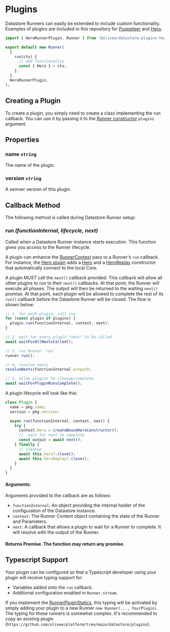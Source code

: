 # Plugins

Datastore Runners can easily be extended to include custom functionality. Examples of plugins are included in this repository for [Puppeteer](./puppeteer-plugin.md) and [Hero](./hero-plugin.md).

```js
import { HeroRunnerPlugin, Runner } from '@ulixee/datastore-plugins-hero';

export default new Runner(
  {
    run(ctx) {
      // add functionality
      const { Hero } = ctx;
    },
  },
  HeroRunnerPlugin,
);
```

## Creating a Plugin

To create a plugin, you simply need to create a class implementing the run callback. You can use it by passing it to the [Runner constructor](../basics/function#constructor) `plugins` argument.

## Properties

### name `string`

The name of the plugin.

### version `string`

A semver version of this plugin.

## Callback Method

The following method is called during Datastore Runner setup:

### run _(functionInternal, lifecycle, next)_

Called when a Datastore Runner instance starts execution. This function gives you access to the Runner lifecycle.

A plugin can enhance the [RunnerContext](../basics/function-context.md) pass to a Runner's `run` callback. For instance, the [Hero plugin](./hero-plugin.md) adds a [Hero](https://ulixee.org/docs/hero/basic-client/hero) and a [HeroReplay](https://ulixee.org/docs/hero/basic-client/hero-replay) constructor that automatically connect to the local Core.

A plugin _MUST_ call the `next()` callback provided. This callback will allow all other plugins to run to their `next()` callbacks. At that point, the Runner will execute all phases. The output will then be returned to the waiting `next()` promise. At that point, each plugin will be allowed to complete the rest of its `run()` callback before the Datastore Runner will be closed. The flow is shown below:

```js
// 1. for each plugin, call run
for (const plugin of plugins) {
  plugin.run(functionInternal, context, next);
}

// 2. wait for every plugin "next" to be called
await waitForAllNextsCalled();

// 3. run Runner `run`
runner.run();

// 4. resolve nexts
resolveNexts(functionInternal.output);

// 5. allow plugins to cleanup/complete
await waitForPluginRunsComplete();
```

A plugin lifecycle will look like this:

```js
class Plugin {
  name = pkg.name;
  version = pkg.version;

  async run(functionInternal, context, next) {
    try {
      context.Hero = createBoundHeroConstructor();
      //  wait for next to complete
      const output = await next();
    } finally {
      // cleanup
      await this.hero?.close();
      await this.heroReplay?.close();
    }
  }
}
```

#### **Arguments**:

Arguments provided to the callback are as follows:

- `functionInternal`: An object providing the internal holder of the configuration of the Datastore instance.
- `context`: The Runner Context object containing the state of the Runner and Parameters.
- `next`: A callback that allows a plugin to wait for a Runner to complete. It will resolve with the output of the Runner.

#### Returns Promise<any>. The function may return any promise.

## Typescript Support

Your plugin can be configured so that a Typescript developer using your plugin will receive typing support for:

- Variables added onto the `run` callback.
- Additional configuration enabled in `Runner.stream`.

If you implement the [RunnerPluginStatics](https://github.com/ulixee/platform/tree/main/datastore/client/interfaces/IRunnerPluginStatics.ts), this typing will be activated by simply adding your plugin to a new Runner `new Runner(..., YourPlugin)`. The typing for these runners is somewhat complex. It's recommended to copy an existing plugin (`https://github.com/ulixee/platform/tree/main/datastore/plugins`).
